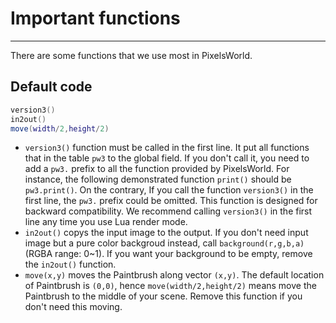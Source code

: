 # Important functions
---

There are some functions that we use most in PixelsWorld. 

## Default code  


```lua:default_code.lua
version3()
in2out()
move(width/2,height/2)

```

- `version3()` function must be called in the first line. It put all functions that in the table `pw3` to the global field. If you don't call it, you need to add a `pw3.` prefix to all the function provided by PixelsWorld. For instance, the following demonstrated function `print()` should be `pw3.print()`. On the contrary, If you call the function `version3()` in the first line, the `pw3.` prefix could be omitted. This function is designed for backward compatibility. We recommend calling `version3()` in the first line any time you use Lua render mode. 
- `in2out()` copys the input image to the output. If you don't need input image but a pure color backgroud instead, call `background(r,g,b,a)`(RGBA range: 0~1). If you want your background to be empty, remove the `in2out()` function. 
- `move(x,y)` moves the Paintbrush along vector `(x,y)`. The default location of Paintbrush is `(0,0)`, hence `move(width/2,height/2)` means move the Paintbrush to the middle of your scene. Remove this function if you don't need this moving. 
